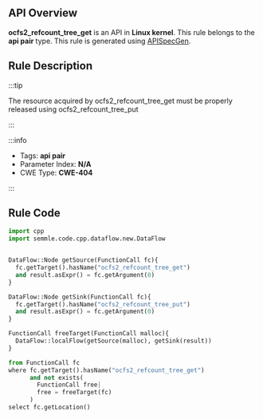 ---
---


## API Overview
**ocfs2_refcount_tree_get** is an API in **Linux kernel**. This rule belongs to the **api pair** type. This rule is generated using [APISpecGen](../../tools/APISpecGen).
## Rule Description

:::tip

The resource acquired by ocfs2_refcount_tree_get must be properly released using ocfs2_refcount_tree_put

:::

:::info

- Tags: **api pair**
- Parameter Index: **N/A**
- CWE Type: **CWE-404**

:::

## Rule Code
```python
import cpp
import semmle.code.cpp.dataflow.new.DataFlow


DataFlow::Node getSource(FunctionCall fc){
  fc.getTarget().hasName("ocfs2_refcount_tree_get")
  and result.asExpr() = fc.getArgument(0)
}

DataFlow::Node getSink(FunctionCall fc){
  fc.getTarget().hasName("ocfs2_refcount_tree_put")
  and result.asExpr() = fc.getArgument(0)
}

FunctionCall freeTarget(FunctionCall malloc){
  DataFlow::localFlow(getSource(malloc), getSink(result))
}

from FunctionCall fc
where fc.getTarget().hasName("ocfs2_refcount_tree_get")
      and not exists(
        FunctionCall free| 
        free = freeTarget(fc)
      )
select fc.getLocation()

    
```